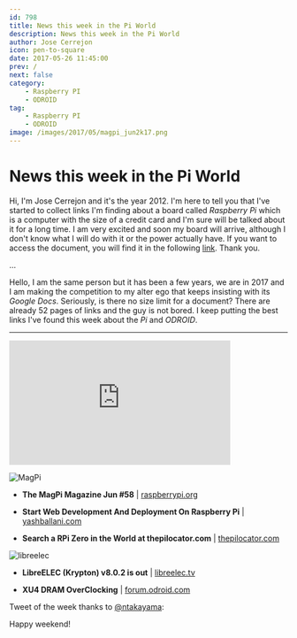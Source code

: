 ```yaml
---
id: 798
title: News this week in the Pi World
description: News this week in the Pi World
author: Jose Cerrejon
icon: pen-to-square
date: 2017-05-26 11:45:00
prev: /
next: false
category:
    - Raspberry PI
    - ODROID
tag:
    - Raspberry PI
    - ODROID
image: /images/2017/05/magpi_jun2k17.png
---
```


# News this week in the Pi World

Hi, I'm Jose Cerrejon and it's the year 2012. I'm here to tell you that I've started to collect links I'm finding about a board called _Raspberry Pi_ which is a computer with the size of a credit card and I'm sure will be talked about it for a long time. I am very excited and soon my board will arrive, although I don't know what I will do with it or the power actually have. If you want to access the document, you will find it in the following [link](https://goo.gl/Iwhbq). Thank you.

...

Hello, I am the same person but it has been a few years, we are in 2017 and I am making the competition to my alter ego that keeps insisting with its _Google Docs_. Seriously, is there no size limit for a document? There are already 52 pages of links and the guy is not bored. I keep putting the best links I've found this week about the _Pi_ and _ODROID_.

---

<iframe width="400" height="225" src="https://www.youtube.com/embed/-Fc2Kmc2p68?rel=0" frameborder="0" allowfullscreen></iframe>

![MagPi](/images/2017/05/magpi_jun2k17.png)

-   **The MagPi Magazine Jun #58** | [raspberrypi.org](https://www.raspberrypi.org/magpi/issues/58/)

-   **Start Web Development And Deployment On Raspberry Pi** | [yashballani.com](https://yashballani.com/blog/start-web-development-and-deployment-on-raspberry-pi)

-   **Search a RPi Zero in the World at thepilocator.com** | [thepilocator.com](https://www.thepilocator.com/)

![libreelec](/images/2017/05/libreelec.png)

-   **LibreELEC (Krypton) v8.0.2 is out** | [libreelec.tv](https://libreelec.tv/2017/05/libreelec-krypton-v8-0-2-mr/)

-   **XU4 DRAM OverClocking** | [forum.odroid.com](https://forum.odroid.com/viewtopic.php?f=93&t=27117)

Tweet of the week thanks to [@ntakayama](https://twitter.com/ntakayama):

Happy weekend!
